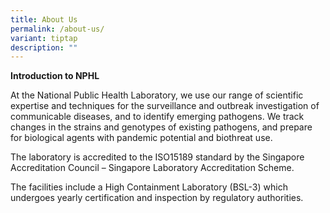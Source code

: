 ```yaml
---
title: About Us
permalink: /about-us/
variant: tiptap
description: ""
---
```

<p><strong>Introduction to NPHL</strong>
</p>
<p>At the National Public Health Laboratory, we use our range of scientific
expertise and techniques for the surveillance and outbreak investigation
of communicable diseases, and to identify emerging pathogens. We track
changes in the strains and genotypes of existing pathogens, and prepare
for biological agents with pandemic potential and biothreat use.</p>
<p>The laboratory is accredited to the ISO15189 standard by the Singapore
Accreditation Council – Singapore Laboratory Accreditation Scheme.</p>
<p>The facilities include a High Containment Laboratory (BSL-3) which undergoes
yearly certification and inspection by regulatory authorities.</p>